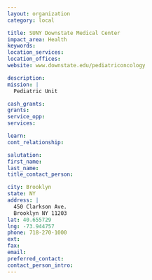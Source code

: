 ```yaml
---
layout: organization
category: local

title: SUNY Downstate Medical Center
impact_area: Health
keywords: 
location_services: 
location_offices: 
website: www.downstate.edu/pediatriconcology

description: 
mission: |
  Pediatric Unit

cash_grants: 
grants: 
service_opp: 
services: 

learn: 
cont_relationship: 

salutation: 
first_name: 
last_name: 
title_contact_person: 

city: Brooklyn
state: NY
address: |
  450 Clarkson Ave.     
  Brooklyn NY 11203
lat: 40.655729
lng: -73.944757
phone: 718-270-1000
ext: 
fax: 
email: 
preferred_contact: 
contact_person_intro: 
---
```

